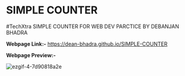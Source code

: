# SIMPLE COUNTER
#TechXtra
 SIMPLE COUNTER FOR WEB DEV PARCTICE BY DEBANJAN BHADRA

**Webpage Link:-** https://dean-bhadra.github.io/SIMPLE-COUNTER

**Webpage Preview:-**


![ezgif-4-7d90818a2e](https://github.com/Dean-Bhadra/SIMPLE-COUNTER/assets/77072296/13210ac6-d46b-4e5f-8d45-ff0c9475a794)
